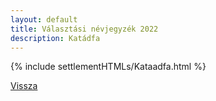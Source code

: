 ```yaml
---
layout: default
title: Választási névjegyzék 2022
description: Katádfa
---
```


{% include settlementHTMLs/Kataadfa.html %}

[Vissza](./)